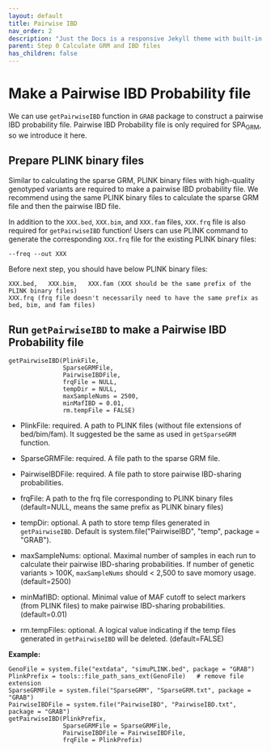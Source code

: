 ```yaml
---
layout: default
title: Pairwise IBD
nav_order: 2
description: "Just the Docs is a responsive Jekyll theme with built-in search that is easily customizable and hosted on GitHub Pages."
parent: Step 0 Calculate GRM and IBD files
has_children: false
---
```


# Make a Pairwise IBD Probability file

We can use  `getPairwiseIBD` function in `GRAB` package to construct a pairwise IBD probability file. Pairwise IBD Probability file is only required for SPA<sub>GRM</sub>, so we introduce it here.

## Prepare PLINK binary files

Similar to calculating the sparse GRM, PLINK binary files with high-quality genotyped variants are required to make a pairwise IBD probability file. We recommend using the same PLINK binary files to calculate the sparse GRM file and then the pairwise IBD file.

In addition to the `XXX.bed`, `XXX.bim`, and `XXX.fam` files, `XXX.frq` file is also required for `getPairwiseIBD` function! Users can use PLINK command to generate the corresponding `XXX.frq` file for the existing PLINK binary files:

```
--freq --out XXX
```

Before next step, you should have below PLINK binary files:
```
XXX.bed,   XXX.bim,   XXX.fam (XXX should be the same prefix of the PLINK binary files)
XXX.frq (frq file doesn't necessarily need to have the same prefix as bed, bim, and fam files)
```

## Run `getPairwiseIBD` to make a Pairwise IBD Probability file

```
getPairwiseIBD(PlinkFile,
               SparseGRMFile,
               PairwiseIBDFile,
               frqFile = NULL,
               tempDir = NULL,
               maxSampleNums = 2500,
               minMafIBD = 0.01,
               rm.tempFile = FALSE)
```

- PlinkFile: required. A path to PLINK files (without file extensions of bed/bim/fam). It suggested be the same as used in `getSparseGRM` function.

- SparseGRMFile: required. A file path to the sparse GRM file.

- PairwiseIBDFile: required. A file path to store pairwise IBD-sharing probabilities.

- frqFile: A path to the frq file corresponding to PLINK binary files (default=NULL, means the same prefix as PLINK binary files)

- tempDir: optional. A path to store temp files generated in `getPairwiseIBD`. Default is system.file("PairwiseIBD", "temp", package = "GRAB").

- maxSampleNums: optional. Maximal number of samples in each run to calculate their pairwise IBD-sharing probabilities. If number of genetic variants > 100K, `maxSampleNums` should < 2,500 to save momory usage. (default=2500)

- minMafIBD: optional. Minimal value of MAF cutoff to select markers (from PLINK files) to make pairwise IBD-sharing probabilities. (default=0.01)

- rm.tempFiles: optional. A logical value indicating if the temp files generated in `getPairwiseIBD` will be deleted. (default=FALSE)

**Example:**

```
GenoFile = system.file("extdata", "simuPLINK.bed", package = "GRAB")
PlinkPrefix = tools::file_path_sans_ext(GenoFile)   # remove file extension
SparseGRMFile = system.file("SparseGRM", "SparseGRM.txt", package = "GRAB")
PairwiseIBDFile = system.file("PairwiseIBD", "PairwiseIBD.txt", package = "GRAB")
getPairwiseIBD(PlinkPrefix, 
               SparseGRMFile = SparseGRMFile,
               PairwiseIBDFile = PairwiseIBDFile,
               frqFile = PlinkPrefix)
```
